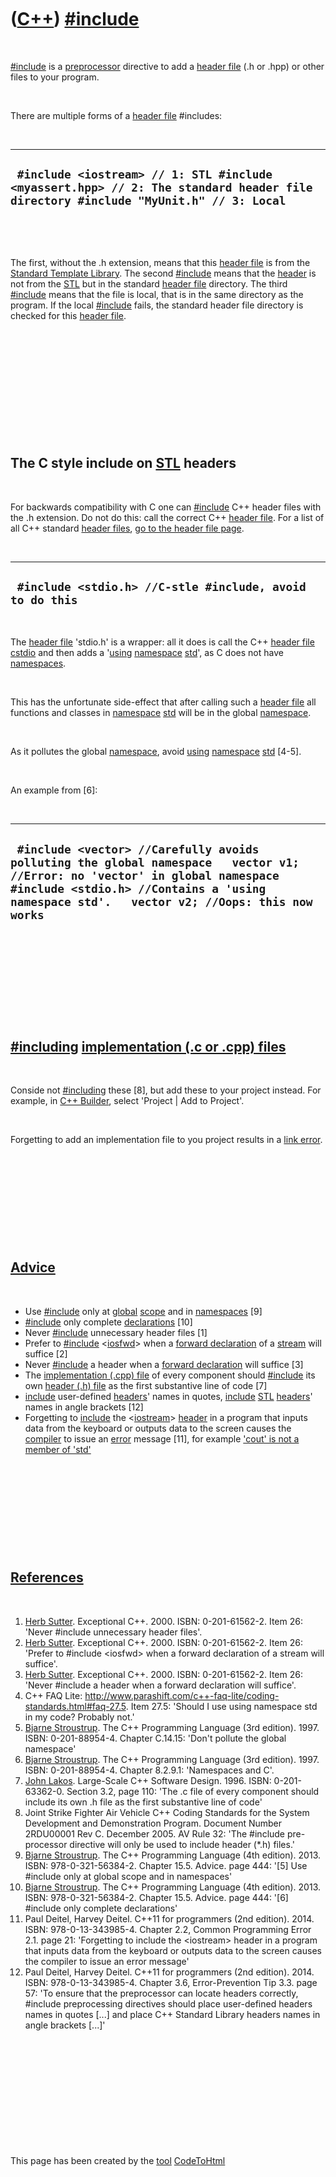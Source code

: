 



 

 

 

 

 

([C++](Cpp.htm)) [\#include](CppInclude.htm)
============================================

 

[\#include](CppInclude.htm) is a [preprocessor](CppPreprocessor.htm)
directive to add a [header file](CppHeaderFile.htm) (.h or .hpp) or
other files to your program.

 

There are multiple forms of a [header file](CppHeaderFile.htm)
\#includes:

 

  -----------------------------------------------------------------------------------------------------------------------------------
  ` #include <iostream> // 1: STL #include <myassert.hpp> // 2: The standard header file directory #include "MyUnit.h" // 3: Local`
  -----------------------------------------------------------------------------------------------------------------------------------

 

 

The first, without the .h extension, means that this [header
file](CppHeaderFile.htm) is from the [Standard Template
Library](CppStl.htm). The second [\#include](CppInclude.htm) means that
the [header](CppHeaderFile.htm) is not from the [STL](CppStl.htm) but in
the standard [header file](CppHeaderFile.htm) directory. The third
[\#include](CppInclude.htm) means that the file is local, that is in the
same directory as the program. If the local [\#include](CppInclude.htm)
fails, the standard header file directory is checked for this [header
file](CppHeaderFile.htm).

 

 

 

 

 

 

The C style include on [STL](CppStl.htm) headers
------------------------------------------------

 

For backwards compatibility with C one can [\#include](CppInclude.htm)
C++ header files with the .h extension. Do not do this: call the correct
C++ [header file](CppHeaderFile.htm). For a list of all C++ standard
[header files](CppHeaderFile.htm), [go to the header file
page](CppHeaderFile.htm).

 

  -----------------------------------------------------------
  ` #include <stdio.h> //C-stle #include, avoid to do this`
  -----------------------------------------------------------

 

The [header file](CppHeaderFile.htm) 'stdio.h' is a wrapper: all it does
is call the C++ [header file](CppHeaderFile.htm)
[cstdio](CppCstdioH.htm) and then adds a '[using](CppUsing.htm)
[namespace](CppNamespace.htm) [std](CppStd.htm)', as C does not have
[namespaces](CppNamespace.htm).

 

This has the unfortunate side-effect that after calling such a [header
file](CppHeaderFile.htm) all functions and classes in
[namespace](CppNamespace.htm) [std](CppStd.htm) will be in the global
[namespace](CppNamespace.htm).

 

As it pollutes the global [namespace](CppNamespace.htm), avoid
[using](CppUsing.htm) [namespace](CppNamespace.htm) [std](CppStd.htm)
\[4-5\].

 

An example from \[6\]:

 

  ---------------------------------------------------------------------------------------------------------------------------------------------------------------------------------------------------------------------------
  ` #include <vector> //Carefully avoids polluting the global namespace   vector v1; //Error: no 'vector' in global namespace   #include <stdio.h> //Contains a 'using namespace std'.   vector v2; //Oops: this now works`
  ---------------------------------------------------------------------------------------------------------------------------------------------------------------------------------------------------------------------------

 

 

 

 

 

[\#including](CppInclude.htm) [implementation (.c or .cpp) files](CppImplementationFile.htm)
--------------------------------------------------------------------------------------------

 

Conside not [\#including](CppInclude.htm) these \[8\], but add these to
your project instead. For example, in [C++ Builder](CppBuilder.htm),
select 'Project | Add to Project'.

 

Forgetting to add an implementation file to you project results in a
[link error](CppLinkError.htm).

 

 

 

 

 

[Advice](CppAdvice.htm)
-----------------------

 

-   Use [\#include](CppInclude.htm) only at [global](CppGlobal.htm)
    [scope](CppScope.htm) and in [namespaces](CppNamespace.htm) \[9\]
-   [\#include](CppInclude.htm) only complete
    [declarations](CppDeclaration.htm) \[10\]
-   Never [\#include](CppInclude.htm) unnecessary header files \[1\]
-   Prefer to [\#include](CppInclude.htm)
    &lt;[iosfwd](CppIosfwdH.htm)&gt; when a [forward
    declaration](CppForwardDeclaration.htm) of a [stream](CppStream.htm)
    will suffice \[2\]
-   Never [\#include](CppInclude.htm) a header when a [forward
    declaration](CppForwardDeclaration.htm) will suffice \[3\]
-   The [implementation (.cpp) file](CppImplementationFile.htm) of every
    component should [\#include](CppInclude.htm) its own [header (.h)
    file](CppHeaderFile.htm) as the first substantive line of code \[7\]
-   [include](CppInclude.htm) user-defined [headers](CppHeaderFile.htm)'
    names in quotes, [include](CppInclude.htm) [STL](CppStl.htm)
    [headers](CppHeaderFile.htm)' names in angle brackets \[12\]
-   Forgetting to [include](CppInclude.htm) the
    &lt;[iostream](CppIostreamH.htm)&gt; [header](CppHeaderFile.htm) in
    a program that inputs data from the keyboard or outputs data to the
    screen causes the [compiler](CppCompiler.htm) to issue an
    [error](CppCompileError.htm) message \[11\], for example ['cout' is
    not a member of 'std'](CppCompileErrorCoutIsNotAmemberOfStd.htm)

 

 

 

 

 

[References](CppReference.htm)
------------------------------

 

1.  [Herb Sutter](CppHerbSutter.htm). Exceptional C++. 2000.
    ISBN: 0-201-61562-2. Item 26: 'Never \#include unnecessary
    header files'.
2.  [Herb Sutter](CppHerbSutter.htm). Exceptional C++. 2000.
    ISBN: 0-201-61562-2. Item 26: 'Prefer to \#include &lt;iosfwd&gt;
    when a forward declaration of a stream will suffice'.
3.  [Herb Sutter](CppHerbSutter.htm). Exceptional C++. 2000.
    ISBN: 0-201-61562-2. Item 26: 'Never \#include a header when a
    forward declaration will suffice'.
4.  C++ FAQ Lite:
    <http://www.parashift.com/c++-faq-lite/coding-standards.html#faq-27.5>.
    Item 27.5: 'Should I use using namespace std in my code? Probably
    not.'
5.  [Bjarne Stroustrup](CppBjarneStroustrup.htm). The C++ Programming
    Language (3rd edition). 1997. ISBN: 0-201-88954-4. Chapter C.14.15:
    'Don't pollute the global namespace'
6.  [Bjarne Stroustrup](CppBjarneStroustrup.htm). The C++ Programming
    Language (3rd edition). 1997. ISBN: 0-201-88954-4. Chapter 8.2.9.1:
    'Namespaces and C'.
7.  [John Lakos](CppJohnLakos.htm). Large-Scale C++ Software Design.
    1996. ISBN: 0-201-63362-0. Section 3.2, page 110: 'The .c file of
    every component should include its own .h file as the first
    substantive line of code'
8.  Joint Strike Fighter Air Vehicle C++ Coding Standards for the System
    Development and Demonstration Program. Document Number 2RDU00001
    Rev C. December 2005. AV Rule 32: 'The \#include pre-processor
    directive will only be used to include header (\*.h) files.'
9.  [Bjarne Stroustrup](CppBjarneStroustrup.htm). The C++ Programming
    Language (4th edition). 2013. ISBN: 978-0-321-56384-2. Chapter 15.5.
    Advice. page 444: '\[5\] Use \#include only at global scope and in
    namespaces'
10. [Bjarne Stroustrup](CppBjarneStroustrup.htm). The C++ Programming
    Language (4th edition). 2013. ISBN: 978-0-321-56384-2. Chapter 15.5.
    Advice. page 444: '\[6\] \#include only complete declarations'
11. Paul Deitel, Harvey Deitel. C++11 for programmers (2nd edition).
    2014. ISBN: 978-0-13-343985-4. Chapter 2.2, Common Programming
    Error 2.1. page 21: 'Forgetting to include the &lt;iostream&gt;
    header in a program that inputs data from the keyboard or outputs
    data to the screen causes the compiler to issue an error message'
12. Paul Deitel, Harvey Deitel. C++11 for programmers (2nd edition).
    2014. ISBN: 978-0-13-343985-4. Chapter 3.6, Error-Prevention
    Tip 3.3. page 57: 'To ensure that the preprocessor can locate
    headers correctly, \#include preprocessing directives should place
    user-defined headers names in quotes \[...\] and place C++ Standard
    Library headers names in angle brackets \[...\]'

 

 

 

 

 





 




This page has been created by the [tool](Tools.htm)
[CodeToHtml](ToolCodeToHtml.htm)
